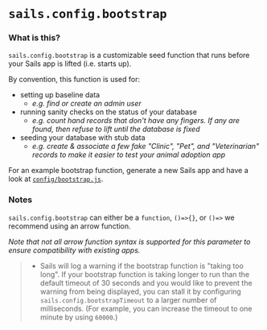 # `sails.config.bootstrap`

### What is this?
`sails.config.bootstrap` is a customizable seed function that runs before your Sails app is lifted (i.e. starts up).

By convention, this function is used for:
  + setting up baseline data
    + _e.g. find or create an admin user_
  + running sanity checks on the status of your database
    + _e.g. count hand records that don't have any fingers. If any are found, then refuse to lift until the database is fixed_
  + seeding your database with stub data
    + _e.g. create & associate a few fake "Clinic", "Pet", and "Veterinarian" records to make it easier to test your animal adoption app_

For an example bootstrap function, generate a new Sails app and have a look at [`config/bootstrap.js`](https://sailsjs.com/documentation/anatomy/config/bootstrap.js).

### Notes

`sails.config.bootstrap` can either be a `function`, `()=>{}`, or `()=>` we recommend using an arrow function.

_Note that not all arrow function syntax is supported for this parameter to ensure compatibility with existing apps._

> - Sails will log a warning if the bootstrap function is "taking too long".  If your bootstrap function is taking longer to run than the default timeout of 30 seconds and you would like to prevent the warning from being displayed, you can stall it by configuring `sails.config.bootstrapTimeout` to a larger number of milliseconds. (For example, you can increase the timeout to one minute by using `60000`.)

<docmeta name="displayName" value="sails.config.bootstrap()">
<docmeta name="pageType" value="property">
